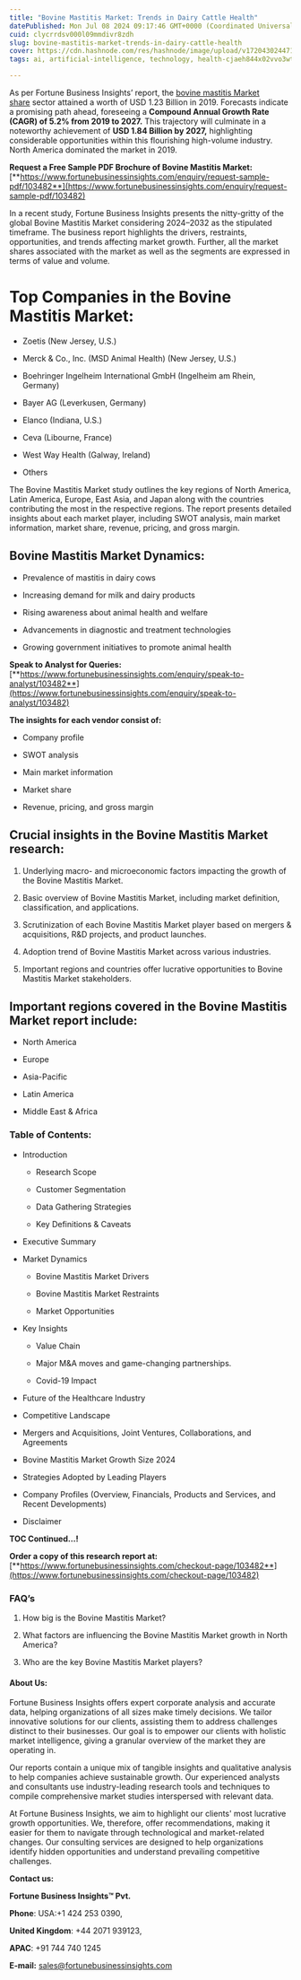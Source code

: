 ```yaml
---
title: "Bovine Mastitis Market: Trends in Dairy Cattle Health"
datePublished: Mon Jul 08 2024 09:17:46 GMT+0000 (Coordinated Universal Time)
cuid: clycrrdsv000l09mmdivr8zdh
slug: bovine-mastitis-market-trends-in-dairy-cattle-health
cover: https://cdn.hashnode.com/res/hashnode/image/upload/v1720430244714/d1f0cc7d-458c-4c52-8df0-de47f2970074.png
tags: ai, artificial-intelligence, technology, health-cjaeh844x02vvo3wtj5r2s75q, healthcare

---
```


As per Fortune Business Insights’ report, the [bovine mastitis Market share](https://www.fortunebusinessinsights.com/bovine-mastitis-market-103482) sector attained a worth of USD 1.23 Billion in 2019. Forecasts indicate a promising path ahead, foreseeing a **Compound Annual Growth Rate (CAGR) of 5.2% from 2019 to 2027.** This trajectory will culminate in a noteworthy achievement of **USD 1.84 Billion by 2027,** highlighting considerable opportunities within this flourishing high-volume industry. North America dominated the market in 2019.

**Request a Free Sample PDF Brochure of Bovine Mastitis Market:** [**https://www.fortunebusinessinsights.com/enquiry/request-sample-pdf/103482**](https://www.fortunebusinessinsights.com/enquiry/request-sample-pdf/103482)

In a recent study, Fortune Business Insights presents the nitty-gritty of the global Bovine Mastitis Market considering 2024–2032 as the stipulated timeframe. The business report highlights the drivers, restraints, opportunities, and trends affecting market growth. Further, all the market shares associated with the market as well as the segments are expressed in terms of value and volume.

# **Top Companies in the Bovine Mastitis Market:**

* Zoetis (New Jersey, U.S.)
    
* Merck & Co., Inc. (MSD Animal Health) (New Jersey, U.S.)
    
* Boehringer Ingelheim International GmbH (Ingelheim am Rhein, Germany)
    
* Bayer AG (Leverkusen, Germany)
    
* Elanco (Indiana, U.S.)
    
* Ceva (Libourne, France)
    
* West Way Health (Galway, Ireland)
    
* Others
    

The Bovine Mastitis Market study outlines the key regions of North America, Latin America, Europe, East Asia, and Japan along with the countries contributing the most in the respective regions. The report presents detailed insights about each market player, including SWOT analysis, main market information, market share, revenue, pricing, and gross margin.

## Bovine Mastitis Market **Dynamics**:

* Prevalence of mastitis in dairy cows
    
* Increasing demand for milk and dairy products
    
* Rising awareness about animal health and welfare
    
* Advancements in diagnostic and treatment technologies
    
* Growing government initiatives to promote animal health
    

**Speak to Analyst for Queries:** [**https://www.fortunebusinessinsights.com/enquiry/speak-to-analyst/103482**](https://www.fortunebusinessinsights.com/enquiry/speak-to-analyst/103482)

**The insights for each vendor consist of:**

* Company profile
    
* SWOT analysis
    
* Main market information
    
* Market share
    
* Revenue, pricing, and gross margin
    

## **Crucial insights in the Bovine Mastitis Market research:**

1. Underlying macro- and microeconomic factors impacting the growth of the Bovine Mastitis Market.
    
2. Basic overview of Bovine Mastitis Market, including market definition, classification, and applications.
    
3. Scrutinization of each Bovine Mastitis Market player based on mergers & acquisitions, R&D projects, and product launches.
    
4. Adoption trend of Bovine Mastitis Market across various industries.
    
5. Important regions and countries offer lucrative opportunities to Bovine Mastitis Market stakeholders.
    

## **Important regions covered in the Bovine Mastitis Market report include:**

* North America
    
* Europe
    
* Asia-Pacific
    
* Latin America
    
* Middle East & Africa
    

### **Table of Contents:**

* Introduction
    
    * Research Scope
        
    * Customer Segmentation
        
    * Data Gathering Strategies
        
    * Key Definitions & Caveats
        
* Executive Summary
    
* Market Dynamics
    
    * Bovine Mastitis Market Drivers
        
    * Bovine Mastitis Market Restraints
        
    * Market Opportunities
        
* Key Insights
    
    * Value Chain
        
    * Major M&A moves and game-changing partnerships.
        
    * Covid-19 Impact
        
* Future of the Healthcare Industry
    
* Competitive Landscape
    
* Mergers and Acquisitions, Joint Ventures, Collaborations, and Agreements
    
* Bovine Mastitis Market Growth Size 2024
    
* Strategies Adopted by Leading Players
    
* Company Profiles (Overview, Financials, Products and Services, and Recent Developments)
    
* Disclaimer
    

**TOC Continued…!**

**Order a copy of this research report at:** [**https://www.fortunebusinessinsights.com/checkout-page/103482**](https://www.fortunebusinessinsights.com/checkout-page/103482)

### **FAQ’s**

1. How big is the Bovine Mastitis Market?
    
2. What factors are influencing the Bovine Mastitis Market growth in North America?
    
3. Who are the key Bovine Mastitis Market players?
    

#### **About Us:**

Fortune Business Insights offers expert corporate analysis and accurate data, helping organizations of all sizes make timely decisions. We tailor innovative solutions for our clients, assisting them to address challenges distinct to their businesses. Our goal is to empower our clients with holistic market intelligence, giving a granular overview of the market they are operating in.

Our reports contain a unique mix of tangible insights and qualitative analysis to help companies achieve sustainable growth. Our experienced analysts and consultants use industry-leading research tools and techniques to compile comprehensive market studies interspersed with relevant data.

At Fortune Business Insights, we aim to highlight our clients' most lucrative growth opportunities. We, therefore, offer recommendations, making it easier for them to navigate through technological and market-related changes. Our consulting services are designed to help organizations identify hidden opportunities and understand prevailing competitive challenges.

**Contact us:**

**Fortune Business Insights™ Pvt.**

**Phone**: USA:+1 424 253 0390,

**United Kingdom**: +44 2071 939123,

**APAC**: +91 744 740 1245

**E-mail:** [sales@fortunebusinessinsights.com](mailto:sales@fortunebusinessinsights.com)